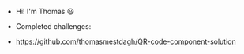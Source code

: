 - Hi! I'm Thomas 😃

- Completed challenges:
-   https://github.com/thomasmestdagh/QR-code-component-solution
